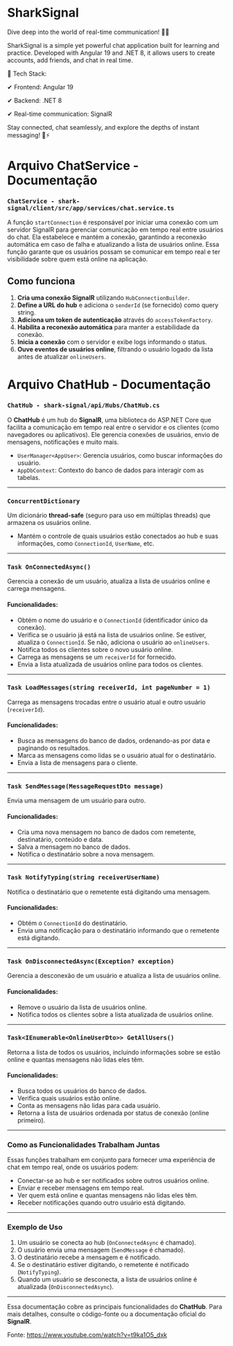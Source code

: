 # SharkSignal

Dive deep into the world of real-time communication! 🦈💬

SharkSignal is a simple yet powerful chat application built for learning and practice. Developed with Angular 19 and .NET 8, it allows users to create accounts, add friends, and chat in real time.

🚀 Tech Stack:

✔ Frontend: Angular 19

✔ Backend: .NET 8

✔ Real-time communication: SignalR

Stay connected, chat seamlessly, and explore the depths of instant messaging! 🌊⚡


# Arquivo ChatService - Documentação

### `ChatService - shark-signal/client/src/app/services/chat.service.ts`

A função `startConnection` é responsável por iniciar uma conexão com um servidor SignalR para gerenciar comunicação em tempo real entre usuários do chat. Ela estabelece e mantém a conexão, garantindo a reconexão automática em caso de falha e atualizando a lista de usuários online.
Essa função garante que os usuários possam se comunicar em tempo real e ter visibilidade sobre quem está online na aplicação.

## Como funciona
1. **Cria uma conexão SignalR** utilizando `HubConnectionBuilder`.
2. **Define a URL do hub** e adiciona o `senderId` (se fornecido) como query string.
3. **Adiciona um token de autenticação** através do `accessTokenFactory`.
4. **Habilita a reconexão automática** para manter a estabilidade da conexão.
5. **Inicia a conexão** com o servidor e exibe logs informando o status.
6. **Ouve eventos de usuários online**, filtrando o usuário logado da lista antes de atualizar `onlineUsers`.







# Arquivo ChatHub - Documentação




### `ChatHub - shark-signal/api/Hubs/ChatHub.cs`


O **ChatHub** é um hub do **SignalR**, uma biblioteca do ASP.NET Core que facilita a comunicação em tempo real entre o servidor e os clientes (como navegadores ou aplicativos). Ele gerencia conexões de usuários, envio de mensagens, notificações e muito mais. 


- `UserManager<AppUser>`: Gerencia usuários, como buscar informações do usuário.
- `AppDbContext`: Contexto do banco de dados para interagir com as tabelas.

---

### `ConcurrentDictionary`


Um dicionário **thread-safe** (seguro para uso em múltiplas threads) que armazena os usuários online.


- Mantém o controle de quais usuários estão conectados ao hub e suas informações, como `ConnectionId`, `UserName`, etc.

---


### `Task OnConnectedAsync()`


Gerencia a conexão de um usuário, atualiza a lista de usuários online e carrega mensagens.

#### Funcionalidades:

- Obtém o nome do usuário e o `ConnectionId` (identificador único da conexão).
- Verifica se o usuário já está na lista de usuários online. Se estiver, atualiza o `ConnectionId`. Se não, adiciona o usuário ao `onlineUsers`.
- Notifica todos os clientes sobre o novo usuário online.
- Carrega as mensagens se um `receiverId` for fornecido.
- Envia a lista atualizada de usuários online para todos os clientes.

---

### `Task LoadMessages(string receiverId, int pageNumber = 1)`


Carrega as mensagens trocadas entre o usuário atual e outro usuário (`receiverId`).

#### Funcionalidades:

- Busca as mensagens do banco de dados, ordenando-as por data e paginando os resultados.
- Marca as mensagens como lidas se o usuário atual for o destinatário.
- Envia a lista de mensagens para o cliente.

---

### `Task SendMessage(MessageRequestDto message)`


Envia uma mensagem de um usuário para outro.

#### Funcionalidades:

- Cria uma nova mensagem no banco de dados com remetente, destinatário, conteúdo e data.
- Salva a mensagem no banco de dados.
- Notifica o destinatário sobre a nova mensagem.

---

### `Task NotifyTyping(string receiverUserName)`


Notifica o destinatário que o remetente está digitando uma mensagem.

#### Funcionalidades:

- Obtém o `ConnectionId` do destinatário.
- Envia uma notificação para o destinatário informando que o remetente está digitando.

---

### `Task OnDisconnectedAsync(Exception? exception)`


Gerencia a desconexão de um usuário e atualiza a lista de usuários online.

#### Funcionalidades:

- Remove o usuário da lista de usuários online.
- Notifica todos os clientes sobre a lista atualizada de usuários online.

---

### `Task<IEnumerable<OnlineUserDto>> GetAllUsers()`


Retorna a lista de todos os usuários, incluindo informações sobre se estão online e quantas mensagens não lidas eles têm.

#### Funcionalidades:

- Busca todos os usuários do banco de dados.
- Verifica quais usuários estão online.
- Conta as mensagens não lidas para cada usuário.
- Retorna a lista de usuários ordenada por status de conexão (online primeiro).

---

### Como as Funcionalidades Trabalham Juntas

Essas funções trabalham em conjunto para fornecer uma experiência de chat em tempo real, onde os usuários podem:

- Conectar-se ao hub e ser notificados sobre outros usuários online.
- Enviar e receber mensagens em tempo real.
- Ver quem está online e quantas mensagens não lidas eles têm.
- Receber notificações quando outro usuário está digitando.

---

### Exemplo de Uso

1. Um usuário se conecta ao hub (`OnConnectedAsync` é chamado).
2. O usuário envia uma mensagem (`SendMessage` é chamado).
3. O destinatário recebe a mensagem e é notificado.
4. Se o destinatário estiver digitando, o remetente é notificado (`NotifyTyping`).
5. Quando um usuário se desconecta, a lista de usuários online é atualizada (`OnDisconnectedAsync`).

---

Essa documentação cobre as principais funcionalidades do **ChatHub**. Para mais detalhes, consulte o código-fonte ou a documentação oficial do **SignalR**.


Fonte: https://www.youtube.com/watch?v=t9ka1O5_dxk
